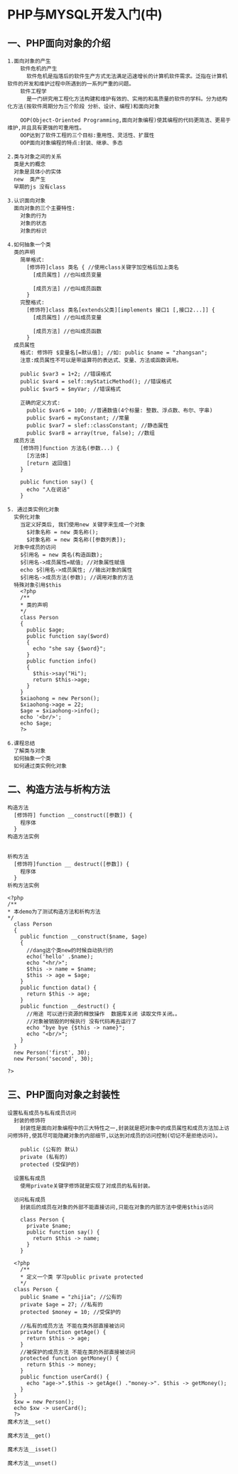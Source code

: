 # PHP与MYSQL开发入门(中)

## 一、PHP面向对象的介绍
    1.面向对象的产生
        软件危机的产生
          软件危机是指落后的软件生产方式无法满足迅速增长的计算机软件需求。泛指在计算机软件的开发和维护过程中所遇到的一系列严重的问题。
        软件工程学
          是一门研究用工程化方法构建和维护有效的、实用的和高质量的软件的学科。分为结构化方法(按软件周期分为三个阶段 分析、设计、编程)和面向对象

        OOP(Object-Oriented Programming,面向对象编程)使其编程的代码更简洁、更易于维护,并且具有更强的可重用性。
        OOP达到了软件工程的三个目标:重用性、灵活性、扩展性
        OOP面向对象编程的特点:封装、继承、多态

    2.类与对象之间的关系
      类是大的概念
      对象是具体小的实体
      new  类产生
      早期的js 没有class   

    3.认识面向对象
      面向对象的三个主要特性:
        对象的行为
        对象的状态
        对象的标识
      
    4.如何抽象一个类
      类的声明
        简单格式:
          [修饰符]class 类名 { //使用class关键字加空格后加上类名
            [成员属性] //也叫成员变量

            [成员方法] //也叫成员函数
          }
        完整格式:
          [修饰符]class 类名[extends父类][implements 接口1 [,接口2...]] {
            [成员属性] //也叫成员变量

            [成员方法] //也叫成员函数
          } 
      成员属性
        格式: 修饰符 $变量名[=默认值]; //如: public $name = "zhangsan";
        注意:成员属性不可以是带运算符的表达式、变量、方法或函数调用。

        public $var3 = 1+2; //错误格式
        public $var4 = self::myStaticMethod(); //错误格式
        public $var5 = $myVar; //错误格式

        正确的定义方式:
          public $var6 = 100; //普通数值(4个标量: 整数、浮点数、布尔、字串)
          public $var6 = myConstant; //常量
          public $var7 = slef::classConstant; //静态属性
          public $var8 = array(true, false); //数组
      成员方法
        [修饰符]function 方法名(参数...) {
          [方法体]
          [return 返回值]
        }

        public function say() {
          echo "人在说话"
        }
    
    5. 通过类实例化对象
      实例化对象
        当定义好类后, 我们使用new 关键字来生成一个对象
          $对象名称 = new 类名称();
          $对象名称 = new 类名称([参数列表]);
      对象中成员的访问
        $引用名 = new 类名(构造函数);
        $引用名->成员属性=赋值; //对象属性赋值
        echo $引用名->成员属性; //输出对象的属性
        $引用名->成员方法(参数); //调用对象的方法
      特殊对象引用$this
        <?php
        /**
        * 类的声明
        */
        class Person
        {
          public $age;
          public function say($word)
          {
            echo "she say {$word}";
          }
          public function info()
          {
            $this->say("Hi");
            return $this->age;
          }
        }
        $xiaohong = new Person();
        $xiaohong->age = 22;
        $age = $xiaohong->info();
        echo '<br/>';
        echo $age;
        ?>
    
    6.课程总结
      了解类与对象
      如何抽象一个类
      如何通过类实例化对象

## 二、构造方法与析构方法
    构造方法
      [修饰符] function __construct([参数]) {
        程序体
      }
    构造方法实例

    
    析构方法
      [修饰符]function __ destruct([参数]) {
        程序体
      }
    析构方法实例

    <?php
    /**
    * 本demo为了测试构造方法和析构方法
    */
      class Person
      {
        public function __construct($name, $age) 
        {
          //dang这个类new的时候自动执行的
          echo('hello' .$name);
          echo "<hr/>";
          $this -> name = $name;
          $this -> age = $age;
        }
        public function data() {
          return $this -> age;
        }
        public function __destruct() {
          //用途 可以进行资源的释放操作  数据库关闭 读取文件关闭。。
          //对象被销毁的时候执行 没有代码再去运行了
          echo "bye bye {$this -> name}";
          echo "<br/>";
        }
      }
      new Person('first', 30);
      new Person('second', 30);
      
    ?>

## 三、PHP面向对象之封装性
    设置私有成员与私有成员访问
      封装的修饰符
        封装性是面向对象编程中的三大特性之一,封装就是把对象中的成员属性和成员方法加上访问修饰符,使其尽可能隐藏对象的内部细节,以达到对成员的访问控制(切记不是拒绝访问)。

        public (公有的 默认)
        private (私有的)
        protected (受保护的)

      设置私有成员
        使用private关键字修饰就是实现了对成员的私有封装。
       
      访问私有成员
        封装后的成员在对象的外部不能直接访问,只能在对象的内部方法中使用$this访问

        class Person {
          private $name;
          public function say() {
            return $this -> name;
          }
        }
      
      <?php
        /**
        * 定义一个类 学习public private protected
        */
      class Person {
        public $name = "zhijia"; //公有的
        private $age = 27; //私有的
        protected $money = 10; //受保护的

        //私有的成员方法 不能在类外部直接被访问
        private function getAge() {
          return $this -> age;
        }
        //被保护的成员方法 不能在类的外部直接被访问
        protected function getMoney() {
          return $this -> money;
        }
        public function userCard() {
          echo "age->".$this -> getAge() ."money->". $this -> getMoney();
        }
      }
      $xw = new Person();
      echo $xw -> userCard();
      ?>
    魔术方法__set()

    魔术方法__get()

    魔术方法__isset()

    魔术方法__unset()